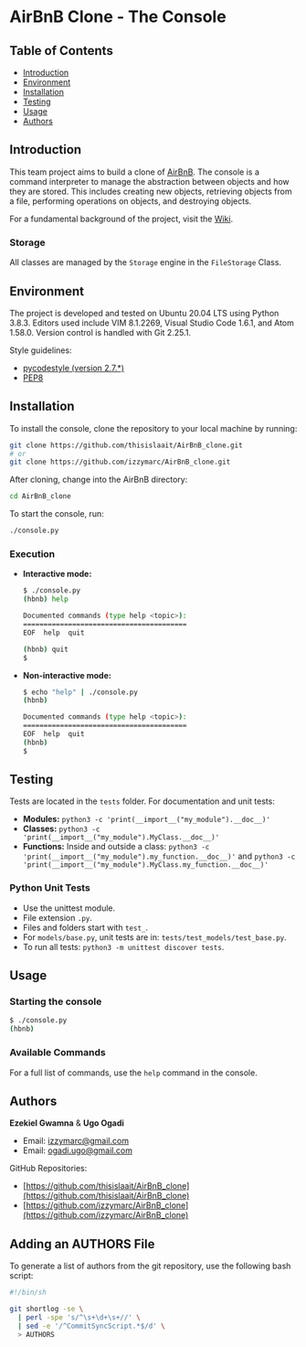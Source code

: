 
# AirBnB Clone - The Console

## Table of Contents

- [Introduction](#introduction)
- [Environment](#environment)
- [Installation](#installation)
- [Testing](#testing)
- [Usage](#usage)
- [Authors](#authors)

## Introduction

This team project aims to build a clone of [AirBnB](https://www.airbnb.com/). The console is a command interpreter to manage the abstraction between objects and how they are stored. This includes creating new objects, retrieving objects from a file, performing operations on objects, and destroying objects.

For a fundamental background of the project, visit the [Wiki](https://github.com/izzymarc/AirBnB_clone/wiki).

### Storage

All classes are managed by the `Storage` engine in the `FileStorage` Class.

## Environment

The project is developed and tested on Ubuntu 20.04 LTS using Python 3.8.3. Editors used include VIM 8.1.2269, Visual Studio Code 1.6.1, and Atom 1.58.0. Version control is handled with Git 2.25.1.

Style guidelines:
- [pycodestyle (version 2.7.*)](https://pypi.org/project/pycodestyle/)
- [PEP8](https://pep8.org/)

## Installation

To install the console, clone the repository to your local machine by running:

```bash
git clone https://github.com/thisislaait/AirBnB_clone.git
# or
git clone https://github.com/izzymarc/AirBnB_clone.git
```

After cloning, change into the AirBnB directory:

```bash
cd AirBnB_clone
```

To start the console, run:

```bash
./console.py
```

### Execution

- **Interactive mode:**

  ```bash
  $ ./console.py
  (hbnb) help

  Documented commands (type help <topic>):
  ========================================
  EOF  help  quit

  (hbnb) quit
  $
  ```

- **Non-interactive mode:**

  ```bash
  $ echo "help" | ./console.py
  (hbnb)

  Documented commands (type help <topic>):
  ========================================
  EOF  help  quit
  (hbnb)
  $
  ```

## Testing

Tests are located in the `tests` folder. For documentation and unit tests:

- **Modules:** `python3 -c 'print(__import__("my_module").__doc__)'`
- **Classes:** `python3 -c 'print(__import__("my_module").MyClass.__doc__)'`
- **Functions:** Inside and outside a class: `python3 -c 'print(__import__("my_module").my_function.__doc__)'` and `python3 -c 'print(__import__("my_module").MyClass.my_function.__doc__)'`

### Python Unit Tests

- Use the unittest module.
- File extension `.py`.
- Files and folders start with `test_`.
- For `models/base.py`, unit tests are in: `tests/test_models/test_base.py`.
- To run all tests: `python3 -m unittest discover tests`.

## Usage

### Starting the console

```bash
$ ./console.py
(hbnb)
```

### Available Commands

For a full list of commands, use the `help` command in the console.

## Authors

**Ezekiel Gwamna** & **Ugo Ogadi**

- Email: [izzymarc@gmail.com](mailto:izzymarc@gmail.com)
- Email: [ogadi.ugo@gmail.com](mailto:ogadi.ugo@gmail.com)

GitHub Repositories:
- [https://github.com/thisislaait/AirBnB_clone](https://github.com/thisislaait/AirBnB_clone)
- [https://github.com/izzymarc/AirBnB_clone](https://github.com/izzymarc/AirBnB_clone)

## Adding an AUTHORS File

To generate a list of authors from the git repository, use the following bash script:

```bash
#!/bin/sh

git shortlog -se \
  | perl -spe 's/^\s+\d+\s+//' \
  | sed -e '/^CommitSyncScript.*$/d' \
  > AUTHORS
```
